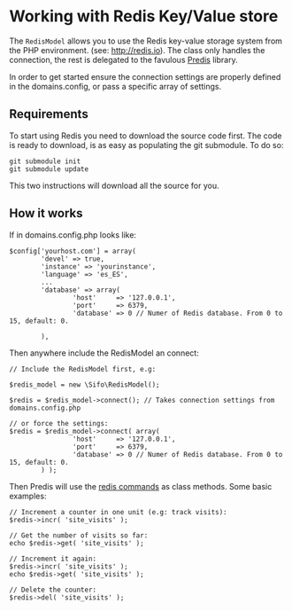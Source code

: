 Working with Redis Key/Value store
==================================
The `RedisModel` allows you to use the Redis key-value storage system from the PHP environment. (see: http://redis.io). The class only handles the connection, the rest is delegated to the favulous [Predis] library.

[Predis]: https://github.com/nrk/predis/

In order to get started ensure the connection settings are properly defined in the domains.config, or pass a specific array of settings.

Requirements
------------
To start using Redis you need to download the source code first. The code is ready to download, is as easy as populating the git submodule.
To do so:

    git submodule init
    git submodule update

This two instructions will download all the source for you.

How it works
------------

If in domains.config.php looks like:

	$config['yourhost.com'] = array(
	        'devel' => true,
	        'instance' => 'yourinstance',
	        'language' => 'es_ES',
	        ...
	        'database' => array(
	                'host'     => '127.0.0.1',
	                'port'     => 6379,
	                'database' => 0 // Numer of Redis database. From 0 to 15, default: 0.

	        ),
Then anywhere include the RedisModel an connect:

	// Include the RedisModel first, e.g:

	$redis_model = new \Sifo\RedisModel();

	$redis = $redis_model->connect(); // Takes connection settings from domains.config.php

	// or force the settings:
	$redis = $redis_model->connect( array(
	                'host'     => '127.0.0.1',
	                'port'     => 6379,
	                'database' => 0 // Numer of Redis database. From 0 to 15, default: 0.
	        ) );

Then Predis will use the [redis commands] as class methods. Some basic examples:

	// Increment a counter in one unit (e.g: track visits):
	$redis->incr( 'site_visits' );

	// Get the number of visits so far:
	echo $redis->get( 'site_visits' );

	// Increment it again:
	$redis->incr( 'site_visits' );
	echo $redis->get( 'site_visits' );

	// Delete the counter:
	$redis->del( 'site_visits' );

[redis commands]: http://redis.io/commands
